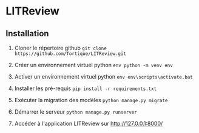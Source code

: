 # LITReview

## Installation

1.  Cloner le répertoire github
    `git clone https://github.com/Tortique/LITReview.git`

2. Créer un environnement virtuel python
    `env python -m venv env`

3.  Activer un environnement virtuel python
    `env env\scripts\activate.bat`

4.  Installer les pré-requis
    `pip install -r requirements.txt`

5.  Exécuter la migration des modèles 
    `python manage.py migrate`

6.  Démarrer le serveur 
    `python manage.py runserver`

7.  Accéder à l'application LITReview sur http://127.0.0.1:8000/
